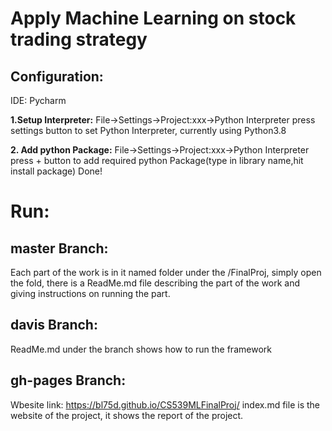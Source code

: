 ﻿# Apply Machine Learning on stock trading strategy

## Configuration:

IDE: Pycharm

**1.Setup Interpreter:**
    File->Settings->Project:xxx->Python Interpreter
    press settings button to set Python Interpreter, currently using Python3.8
    
**2. Add python Package:**
    File->Settings->Project:xxx->Python Interpreter
    press + button to add required python Package(type in library name,hit install package)
    Done!

# Run:
## master Branch:
Each part of the work is in it named folder under the /FinalProj, simply open the fold, there is a ReadMe.md file describing the part of the work and giving instructions on running the part.
## davis Branch:
ReadMe.md under the branch shows how to run the framework

## gh-pages Branch:
Wbesite link: https://bl75d.github.io/CS539MLFinalProj/
index.md file is the website of the project, it shows the report of the project.



 



 

